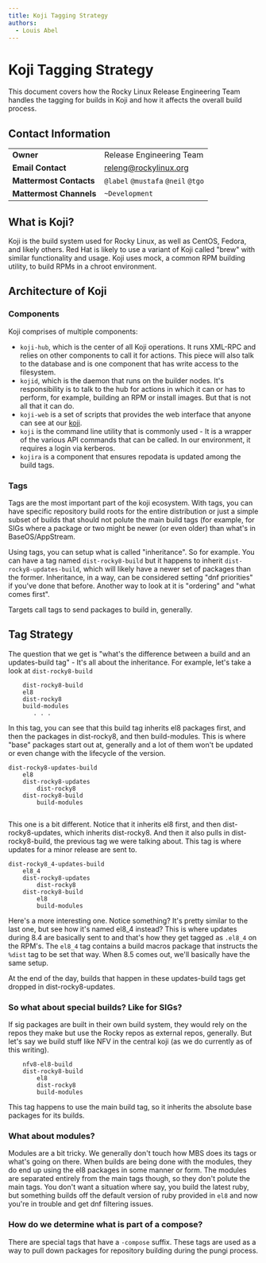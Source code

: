 ```yaml
---
title: Koji Tagging Strategy
authors:
  - Louis Abel
---
```


Koji Tagging Strategy
=====================

This document covers how the Rocky Linux Release Engineering Team handles the tagging for builds in Koji and how it affects the overall build process.

## Contact Information
| | |
| - | - |
| **Owner** | Release Engineering Team |
| **Email Contact** | releng@rockylinux.org |
| **Mattermost Contacts** | `@label` `@mustafa` `@neil` `@tgo` |
| **Mattermost Channels** | `~Development` |

## What is Koji?

Koji is the build system used for Rocky Linux, as well as CentOS, Fedora, and likely others. Red Hat is likely to use a variant of Koji called "brew" with similar functionality and usage. Koji uses mock, a common RPM building utility, to build RPMs in a chroot environment.

## Architecture of Koji

### Components

Koji comprises of multiple components:

* `koji-hub`, which is the center of all Koji operations. It runs XML-RPC and relies on other components to call it for actions. This piece will also talk to the database and is one component that has write access to the filesystem.
* `kojid`, which is the daemon that runs on the builder nodes. It's responsibility is to talk to the hub for actions in which it can or has to perform, for example, building an RPM or install images. But that is not all that it can do.
* `koji-web` is a set of scripts that provides the web interface that anyone can see at our [koji](https://kojidev.rockylinux.org). 
* `koji` is the command line utility that is commonly used - It is a wrapper of the various API commands that can be called. In our environment, it requires a login via kerberos.
* `kojira` is a component that ensures repodata is updated among the build tags.

### Tags

Tags are the most important part of the koji ecosystem. With tags, you can have specific repository build roots for the entire distribution or just a simple subset of builds that should not polute the main build tags (for example, for SIGs where a package or two might be newer (or even older) than what's in BaseOS/AppStream.

Using tags, you can setup what is called "inheritance". So for example. You can have a tag named `dist-rocky8-build` but it happens to inherit `dist-rocky8-updates-build`, which will likely have a newer set of packages than the former. Inheritance, in a way, can be considered setting "dnf priorities" if you've done that before. Another way to look at it is "ordering" and "what comes first".

Targets call tags to send packages to build in, generally. 

## Tag Strategy

The question that we get is "what's the difference between a build and an updates-build tag" - It's all about the inheritance. For example, let's take a look at `dist-rocky8-build`

```
 	dist-rocky8-build
    el8
    dist-rocky8
    build-modules
       . . .
```

In this tag, you can see that this build tag inherits el8 packages first, and then the packages in dist-rocky8, and then build-modules. This is where "base" packages start out at, generally and a lot of them won't be updated or even change with the lifecycle of the version.

```
dist-rocky8-updates-build
    el8
    dist-rocky8-updates
        dist-rocky8
    dist-rocky8-build
        build-modules 
        
```

This one is a bit different. Notice that it inherits el8 first, and then dist-rocky8-updates, which inherits dist-rocky8. And then it also pulls in dist-rocky8-build, the previous tag we were talking about. This tag is where updates for a minor release are sent to.

```
dist-rocky8_4-updates-build
    el8_4
    dist-rocky8-updates
        dist-rocky8
    dist-rocky8-build
        el8
        build-modules 
```

Here's a more interesting one. Notice something? It's pretty similar to the last one, but see how it's named el8_4 instead? This is where updates during 8.4 are basically sent to and that's how they get tagged as `.el8_4` on the RPM's. The `el8_4` tag contains a build macros package that instructs the `%dist` tag to be set that way. When 8.5 comes out, we'll basically have the same setup.

At the end of the day, builds that happen in these updates-build tags get dropped in dist-rocky8-updates.

### So what about special builds? Like for SIGs?

If sig packages are built in their own build system, they would rely on the repos they make but use the Rocky repos as external repos, generally. But let's say we build stuff like NFV in the central koji (as we do currently as of this writing).

```
 	nfv8-el8-build
    dist-rocky8-build
        el8
        dist-rocky8
        build-modules 
```

This tag happens to use the main build tag, so it inherits the absolute base packages for its builds. 

### What about modules?

Modules are a bit tricky. We generally don't touch how MBS does its tags or what's going on there. When builds are being done with the modules, they do end up using the el8 packages in some manner or form. The modules are separated entirely from the main tags though, so they don't polute the main tags. You don't want a situation where say, you build the latest ruby, but something builds off the default version of ruby provided in `el8` and now you're in trouble and get dnf filtering issues.

### How do we determine what is part of a compose?

There are special tags that have a `-compose` suffix. These tags are used as a way to pull down packages for repository building during the pungi process. 